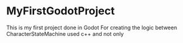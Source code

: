 # MyFirstGodotProject
This is my first project done in Godot
For creating the logic between CharacterStateMachine used c++ and not only
